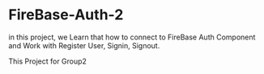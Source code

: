 # FireBase-Auth-2
in this project, we Learn that how to connect to FireBase Auth Component and Work with Register User, Signin, Signout.

This Project for Group2
